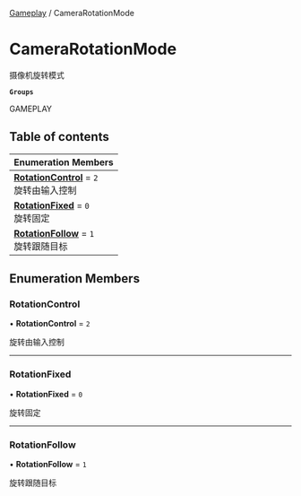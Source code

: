 [Gameplay](../modules/Gameplay.Gameplay.md) / CameraRotationMode

# CameraRotationMode <Badge type="tip" text="Enumeration" /> <Score text="CameraRotationMode" />

摄像机旋转模式

**`Groups`**

GAMEPLAY

## Table of contents

| Enumeration Members |
| :-----|
| **[RotationControl](Gameplay.CameraRotationMode.md#rotationcontrol)** = ``2`` <br> 旋转由输入控制|
| **[RotationFixed](Gameplay.CameraRotationMode.md#rotationfixed)** = ``0`` <br> 旋转固定|
| **[RotationFollow](Gameplay.CameraRotationMode.md#rotationfollow)** = ``1`` <br> 旋转跟随目标|

## Enumeration Members

### RotationControl <Score text="RotationControl" /> 

• **RotationControl** = ``2``

旋转由输入控制

___

### RotationFixed <Score text="RotationFixed" /> 

• **RotationFixed** = ``0``

旋转固定

___

### RotationFollow <Score text="RotationFollow" /> 

• **RotationFollow** = ``1``

旋转跟随目标
